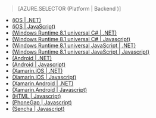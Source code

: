 > [AZURE.SELECTOR (Platform | Backend )]
- [(iOS | .NET)](/documentation/articles/mobile-services-dotnet-backend-ios-get-started/)
- [(iOS | JavaScript)](/documentation/articles/mobile-services-ios-get-started/)
- [(Windows Runtime 8.1 universal C# | .NET)](/documentation/articles/mobile-services-dotnet-backend-windows-store-dotnet-get-started/)
- [(Windows Runtime 8.1 universal C# | Javascript)](/documentation/articles/mobile-services-javascript-backend-windows-store-dotnet-get-started/)
- [(Windows Runtime 8.1 universal JavaScript | .NET)](/documentation/articles/mobile-services-dotnet-backend-windows-store-javascript-get-started/)
- [(Windows Runtime 8.1 universal JavaScript | Javascript)](/documentation/articles/mobile-services-javascript-backend-windows-store-javascript-get-started/)
- [(Android | .NET)](/documentation/articles/mobile-services-dotnet-backend-android-get-started-EC/)
- [(Android | Javascript)](/documentation/articles/mobile-services-android-get-started-EC/)
- [(Xamarin.iOS | .NET)](/documentation/articles/mobile-services-dotnet-backend-xamarin-ios-get-started/)
- [(Xamarin.iOS | Javascript)](/documentation/articles/partner-xamarin-mobile-services-ios-get-started/)
- [(Xamarin.Android | .NET)](/documentation/articles/mobile-services-dotnet-backend-xamarin-android-get-started/)
- [(Xamarin.Android | Javascript)](/documentation/articles/partner-xamarin-mobile-services-android-get-started/)
- [(HTML | Javascript)](/documentation/articles/mobile-services-html-get-started/)
- [(PhoneGap | Javascript)](/documentation/articles/mobile-services-javascript-backend-phonegap-get-started/)
- [(Sencha | Javascript)](/documentation/articles/partner-sencha-mobile-services-get-started/)
<!-- - [(Appcelerator | Javascript)](/documentation/articles/partner-appcelerator-mobile-services-javascript-backend-appcelerator-get-started/) -->

<!---HONumber=74-->